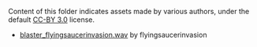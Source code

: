 Content of this folder indicates assets made by various authors, under the default [CC-BY 3.0](https://creativecommons.org/licenses/by/3.0/) license.

* [blaster_flyingsaucerinvasion.wav](https://freesound.org/people/flyingsaucerinvasion/sounds/615812/) by flyingsaucerinvasion
